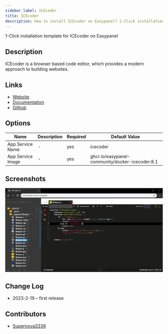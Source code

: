 ```yaml
---
sidebar_label: ICEcoder
title: ICEcoder
description: How to install ICEcoder on Easypanel? 1-Click installation template for ICEcoder on Easypanel
---
```


<!-- generated -->

1-Click installation template for ICEcoder on Easypanel

## Description

ICEcoder is a browser based code editor, which provides a modern approach to building websites.

## Links

- [Website](https://icecoder.net)
- [Documentation](https://icecoder.net/manual)
- [Github](https://github.com/icecoder/ICEcoder)

## Options

Name | Description | Required | Default Value
-|-|-|-
App Service Name | - | yes | icecoder
App Service Image | - | yes | ghcr.io/easypanel-community/docker-icecoder:8.1

## Screenshots

![ICEcoder Screenshot](./assets/screenshot.png)

## Change Log

- 2023-2-19 – first release

## Contributors

- [Supernova3339](https://github.com/Supernova3339)
